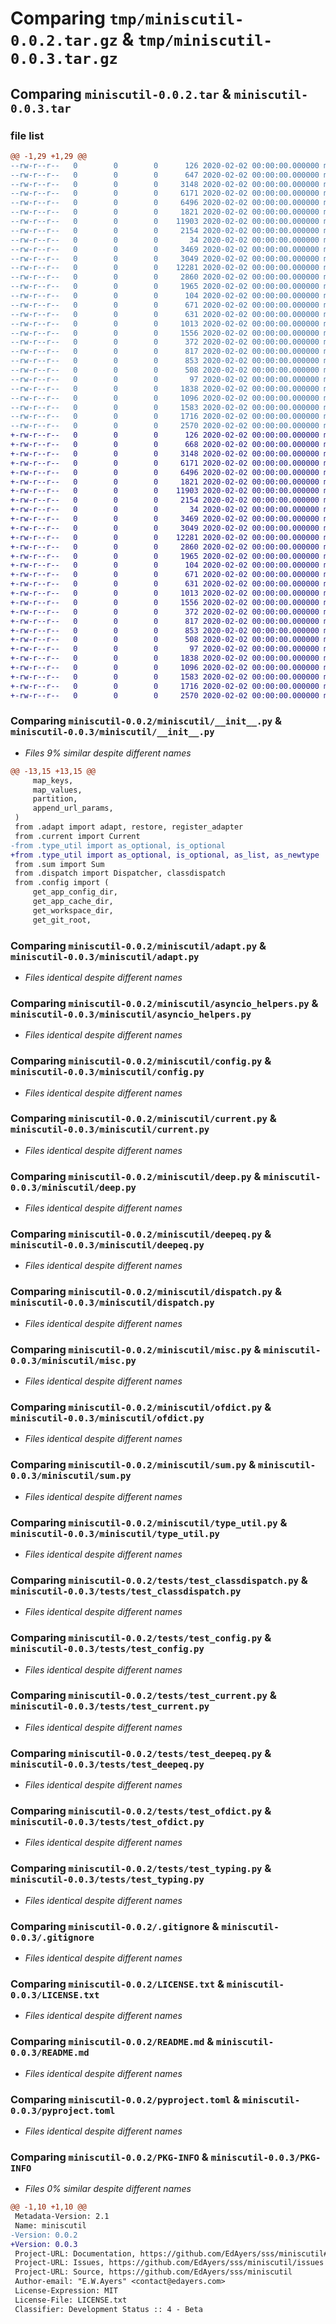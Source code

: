 # Comparing `tmp/miniscutil-0.0.2.tar.gz` & `tmp/miniscutil-0.0.3.tar.gz`

## Comparing `miniscutil-0.0.2.tar` & `miniscutil-0.0.3.tar`

### file list

```diff
@@ -1,29 +1,29 @@
--rw-r--r--   0        0        0      126 2020-02-02 00:00:00.000000 miniscutil-0.0.2/miniscutil/__about__.py
--rw-r--r--   0        0        0      647 2020-02-02 00:00:00.000000 miniscutil-0.0.2/miniscutil/__init__.py
--rw-r--r--   0        0        0     3148 2020-02-02 00:00:00.000000 miniscutil-0.0.2/miniscutil/adapt.py
--rw-r--r--   0        0        0     6171 2020-02-02 00:00:00.000000 miniscutil-0.0.2/miniscutil/asyncio_helpers.py
--rw-r--r--   0        0        0     6496 2020-02-02 00:00:00.000000 miniscutil-0.0.2/miniscutil/config.py
--rw-r--r--   0        0        0     1821 2020-02-02 00:00:00.000000 miniscutil-0.0.2/miniscutil/current.py
--rw-r--r--   0        0        0    11903 2020-02-02 00:00:00.000000 miniscutil-0.0.2/miniscutil/deep.py
--rw-r--r--   0        0        0     2154 2020-02-02 00:00:00.000000 miniscutil-0.0.2/miniscutil/deepeq.py
--rw-r--r--   0        0        0       34 2020-02-02 00:00:00.000000 miniscutil-0.0.2/miniscutil/dictdiff.py
--rw-r--r--   0        0        0     3469 2020-02-02 00:00:00.000000 miniscutil-0.0.2/miniscutil/dispatch.py
--rw-r--r--   0        0        0     3049 2020-02-02 00:00:00.000000 miniscutil-0.0.2/miniscutil/misc.py
--rw-r--r--   0        0        0    12281 2020-02-02 00:00:00.000000 miniscutil-0.0.2/miniscutil/ofdict.py
--rw-r--r--   0        0        0     2860 2020-02-02 00:00:00.000000 miniscutil-0.0.2/miniscutil/sum.py
--rw-r--r--   0        0        0     1965 2020-02-02 00:00:00.000000 miniscutil-0.0.2/miniscutil/type_util.py
--rw-r--r--   0        0        0      104 2020-02-02 00:00:00.000000 miniscutil-0.0.2/tests/__init__.py
--rw-r--r--   0        0        0      671 2020-02-02 00:00:00.000000 miniscutil-0.0.2/tests/test_classdispatch.py
--rw-r--r--   0        0        0      631 2020-02-02 00:00:00.000000 miniscutil-0.0.2/tests/test_config.py
--rw-r--r--   0        0        0     1013 2020-02-02 00:00:00.000000 miniscutil-0.0.2/tests/test_current.py
--rw-r--r--   0        0        0     1556 2020-02-02 00:00:00.000000 miniscutil-0.0.2/tests/test_deepeq.py
--rw-r--r--   0        0        0      372 2020-02-02 00:00:00.000000 miniscutil-0.0.2/tests/test_humansize.py
--rw-r--r--   0        0        0      817 2020-02-02 00:00:00.000000 miniscutil-0.0.2/tests/test_ofdict.py
--rw-r--r--   0        0        0      853 2020-02-02 00:00:00.000000 miniscutil-0.0.2/tests/test_typing.py
--rw-r--r--   0        0        0      508 2020-02-02 00:00:00.000000 miniscutil-0.0.2/tests/test_util.py
--rw-r--r--   0        0        0       97 2020-02-02 00:00:00.000000 miniscutil-0.0.2/tests/snapshots/test_humansize/test_human_size/bytes
--rw-r--r--   0        0        0     1838 2020-02-02 00:00:00.000000 miniscutil-0.0.2/.gitignore
--rw-r--r--   0        0        0     1096 2020-02-02 00:00:00.000000 miniscutil-0.0.2/LICENSE.txt
--rw-r--r--   0        0        0     1583 2020-02-02 00:00:00.000000 miniscutil-0.0.2/README.md
--rw-r--r--   0        0        0     1716 2020-02-02 00:00:00.000000 miniscutil-0.0.2/pyproject.toml
--rw-r--r--   0        0        0     2570 2020-02-02 00:00:00.000000 miniscutil-0.0.2/PKG-INFO
+-rw-r--r--   0        0        0      126 2020-02-02 00:00:00.000000 miniscutil-0.0.3/miniscutil/__about__.py
+-rw-r--r--   0        0        0      668 2020-02-02 00:00:00.000000 miniscutil-0.0.3/miniscutil/__init__.py
+-rw-r--r--   0        0        0     3148 2020-02-02 00:00:00.000000 miniscutil-0.0.3/miniscutil/adapt.py
+-rw-r--r--   0        0        0     6171 2020-02-02 00:00:00.000000 miniscutil-0.0.3/miniscutil/asyncio_helpers.py
+-rw-r--r--   0        0        0     6496 2020-02-02 00:00:00.000000 miniscutil-0.0.3/miniscutil/config.py
+-rw-r--r--   0        0        0     1821 2020-02-02 00:00:00.000000 miniscutil-0.0.3/miniscutil/current.py
+-rw-r--r--   0        0        0    11903 2020-02-02 00:00:00.000000 miniscutil-0.0.3/miniscutil/deep.py
+-rw-r--r--   0        0        0     2154 2020-02-02 00:00:00.000000 miniscutil-0.0.3/miniscutil/deepeq.py
+-rw-r--r--   0        0        0       34 2020-02-02 00:00:00.000000 miniscutil-0.0.3/miniscutil/dictdiff.py
+-rw-r--r--   0        0        0     3469 2020-02-02 00:00:00.000000 miniscutil-0.0.3/miniscutil/dispatch.py
+-rw-r--r--   0        0        0     3049 2020-02-02 00:00:00.000000 miniscutil-0.0.3/miniscutil/misc.py
+-rw-r--r--   0        0        0    12281 2020-02-02 00:00:00.000000 miniscutil-0.0.3/miniscutil/ofdict.py
+-rw-r--r--   0        0        0     2860 2020-02-02 00:00:00.000000 miniscutil-0.0.3/miniscutil/sum.py
+-rw-r--r--   0        0        0     1965 2020-02-02 00:00:00.000000 miniscutil-0.0.3/miniscutil/type_util.py
+-rw-r--r--   0        0        0      104 2020-02-02 00:00:00.000000 miniscutil-0.0.3/tests/__init__.py
+-rw-r--r--   0        0        0      671 2020-02-02 00:00:00.000000 miniscutil-0.0.3/tests/test_classdispatch.py
+-rw-r--r--   0        0        0      631 2020-02-02 00:00:00.000000 miniscutil-0.0.3/tests/test_config.py
+-rw-r--r--   0        0        0     1013 2020-02-02 00:00:00.000000 miniscutil-0.0.3/tests/test_current.py
+-rw-r--r--   0        0        0     1556 2020-02-02 00:00:00.000000 miniscutil-0.0.3/tests/test_deepeq.py
+-rw-r--r--   0        0        0      372 2020-02-02 00:00:00.000000 miniscutil-0.0.3/tests/test_humansize.py
+-rw-r--r--   0        0        0      817 2020-02-02 00:00:00.000000 miniscutil-0.0.3/tests/test_ofdict.py
+-rw-r--r--   0        0        0      853 2020-02-02 00:00:00.000000 miniscutil-0.0.3/tests/test_typing.py
+-rw-r--r--   0        0        0      508 2020-02-02 00:00:00.000000 miniscutil-0.0.3/tests/test_util.py
+-rw-r--r--   0        0        0       97 2020-02-02 00:00:00.000000 miniscutil-0.0.3/tests/snapshots/test_humansize/test_human_size/bytes
+-rw-r--r--   0        0        0     1838 2020-02-02 00:00:00.000000 miniscutil-0.0.3/.gitignore
+-rw-r--r--   0        0        0     1096 2020-02-02 00:00:00.000000 miniscutil-0.0.3/LICENSE.txt
+-rw-r--r--   0        0        0     1583 2020-02-02 00:00:00.000000 miniscutil-0.0.3/README.md
+-rw-r--r--   0        0        0     1716 2020-02-02 00:00:00.000000 miniscutil-0.0.3/pyproject.toml
+-rw-r--r--   0        0        0     2570 2020-02-02 00:00:00.000000 miniscutil-0.0.3/PKG-INFO
```

### Comparing `miniscutil-0.0.2/miniscutil/__init__.py` & `miniscutil-0.0.3/miniscutil/__init__.py`

 * *Files 9% similar despite different names*

```diff
@@ -13,15 +13,15 @@
     map_keys,
     map_values,
     partition,
     append_url_params,
 )
 from .adapt import adapt, restore, register_adapter
 from .current import Current
-from .type_util import as_optional, is_optional
+from .type_util import as_optional, is_optional, as_list, as_newtype
 from .sum import Sum
 from .dispatch import Dispatcher, classdispatch
 from .config import (
     get_app_config_dir,
     get_app_cache_dir,
     get_workspace_dir,
     get_git_root,
```

### Comparing `miniscutil-0.0.2/miniscutil/adapt.py` & `miniscutil-0.0.3/miniscutil/adapt.py`

 * *Files identical despite different names*

### Comparing `miniscutil-0.0.2/miniscutil/asyncio_helpers.py` & `miniscutil-0.0.3/miniscutil/asyncio_helpers.py`

 * *Files identical despite different names*

### Comparing `miniscutil-0.0.2/miniscutil/config.py` & `miniscutil-0.0.3/miniscutil/config.py`

 * *Files identical despite different names*

### Comparing `miniscutil-0.0.2/miniscutil/current.py` & `miniscutil-0.0.3/miniscutil/current.py`

 * *Files identical despite different names*

### Comparing `miniscutil-0.0.2/miniscutil/deep.py` & `miniscutil-0.0.3/miniscutil/deep.py`

 * *Files identical despite different names*

### Comparing `miniscutil-0.0.2/miniscutil/deepeq.py` & `miniscutil-0.0.3/miniscutil/deepeq.py`

 * *Files identical despite different names*

### Comparing `miniscutil-0.0.2/miniscutil/dispatch.py` & `miniscutil-0.0.3/miniscutil/dispatch.py`

 * *Files identical despite different names*

### Comparing `miniscutil-0.0.2/miniscutil/misc.py` & `miniscutil-0.0.3/miniscutil/misc.py`

 * *Files identical despite different names*

### Comparing `miniscutil-0.0.2/miniscutil/ofdict.py` & `miniscutil-0.0.3/miniscutil/ofdict.py`

 * *Files identical despite different names*

### Comparing `miniscutil-0.0.2/miniscutil/sum.py` & `miniscutil-0.0.3/miniscutil/sum.py`

 * *Files identical despite different names*

### Comparing `miniscutil-0.0.2/miniscutil/type_util.py` & `miniscutil-0.0.3/miniscutil/type_util.py`

 * *Files identical despite different names*

### Comparing `miniscutil-0.0.2/tests/test_classdispatch.py` & `miniscutil-0.0.3/tests/test_classdispatch.py`

 * *Files identical despite different names*

### Comparing `miniscutil-0.0.2/tests/test_config.py` & `miniscutil-0.0.3/tests/test_config.py`

 * *Files identical despite different names*

### Comparing `miniscutil-0.0.2/tests/test_current.py` & `miniscutil-0.0.3/tests/test_current.py`

 * *Files identical despite different names*

### Comparing `miniscutil-0.0.2/tests/test_deepeq.py` & `miniscutil-0.0.3/tests/test_deepeq.py`

 * *Files identical despite different names*

### Comparing `miniscutil-0.0.2/tests/test_ofdict.py` & `miniscutil-0.0.3/tests/test_ofdict.py`

 * *Files identical despite different names*

### Comparing `miniscutil-0.0.2/tests/test_typing.py` & `miniscutil-0.0.3/tests/test_typing.py`

 * *Files identical despite different names*

### Comparing `miniscutil-0.0.2/.gitignore` & `miniscutil-0.0.3/.gitignore`

 * *Files identical despite different names*

### Comparing `miniscutil-0.0.2/LICENSE.txt` & `miniscutil-0.0.3/LICENSE.txt`

 * *Files identical despite different names*

### Comparing `miniscutil-0.0.2/README.md` & `miniscutil-0.0.3/README.md`

 * *Files identical despite different names*

### Comparing `miniscutil-0.0.2/pyproject.toml` & `miniscutil-0.0.3/pyproject.toml`

 * *Files identical despite different names*

### Comparing `miniscutil-0.0.2/PKG-INFO` & `miniscutil-0.0.3/PKG-INFO`

 * *Files 0% similar despite different names*

```diff
@@ -1,10 +1,10 @@
 Metadata-Version: 2.1
 Name: miniscutil
-Version: 0.0.2
+Version: 0.0.3
 Project-URL: Documentation, https://github.com/EdAyers/sss/miniscutil#readme
 Project-URL: Issues, https://github.com/EdAyers/sss/miniscutil/issues
 Project-URL: Source, https://github.com/EdAyers/sss/miniscutil
 Author-email: "E.W.Ayers" <contact@edayers.com>
 License-Expression: MIT
 License-File: LICENSE.txt
 Classifier: Development Status :: 4 - Beta
```

